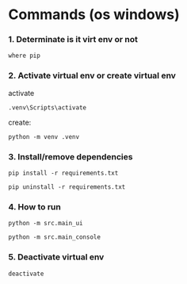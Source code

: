 # Commands (os windows)

### 1. Determinate is it virt env or not
```
where pip
```

### 2. Activate virtual env or create virtual env
activate
```
.venv\Scripts\activate
```
create:
```
python -m venv .venv
```

### 3. Install/remove dependencies
```
pip install -r requirements.txt

pip uninstall -r requirements.txt
```

### 4. How to run
```
python -m src.main_ui

python -m src.main_console
```

### 5. Deactivate virtual env
```
deactivate
```